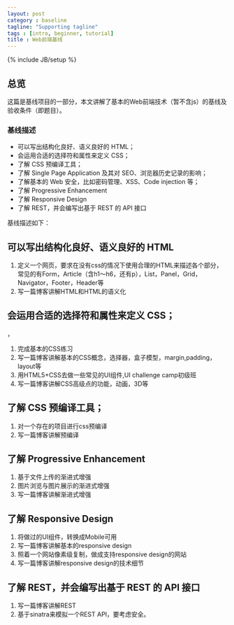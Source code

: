 ```yaml
---
layout: post
category : baseline
tagline: "Supporting tagline"
tags : [intro, beginner, tutorial]
title : Web前端基线
---
```

{% include JB/setup %}


## 总览

这篇是基线项目的一部分，本文讲解了基本的Web前端技术（暂不含js）的基线及验收条件（即题目）。

### 基线描述

* 可以写出结构化良好、语义良好的 HTML；
* 会运用合适的选择符和属性来定义 CSS；
* 了解 CSS 预编译工具；
* 了解 Single Page Application 及其对 SEO、浏览器历史记录的影响；
* 了解基本的 Web 安全，比如密码管理、XSS、Code injection 等；
* 了解 Progressive Enhancement
* 了解 Responsive Design
* 了解 REST，并会编写出基于 REST 的 API 接口

基线描述如下：

## 可以写出结构化良好、语义良好的 HTML

1. 定义一个网页，要求在没有css的情况下使用合理的HTML来描述各个部分，常见的有Form，Article（含h1～h6，还有p），List，Panel，Grid，Navigator，Footer，Header等
2. 写一篇博客讲解HTML和HTML的语义化

## 会运用合适的选择符和属性来定义 CSS；
，
1. 完成基本的CSS练习
2. 写一篇博客讲解基本的CSS概念，选择器，盒子模型，margin,padding，layout等
3. 用HTML5+CSS去做一些常见的UI组件,UI challenge camp初级班
6. 写一篇博客讲解CSS高级点的功能，动画，3D等

## 了解 CSS 预编译工具；

1. 对一个存在的项目进行css预编译
2. 写一篇博客讲解预编译

## 了解 Progressive Enhancement

1. 基于文件上传的渐进式增强
2. 图片浏览与图片展示的渐进式增强
3. 写一篇博客讲解渐进式增强

## 了解 Responsive Design

1. 将做过的UI组件，转换成Mobile可用
2. 写一篇博客讲解基本的responsive design
3. 照着一个网站像素级复制，做成支持responsive design的网站
4. 写一篇博客讲解responsive design的技术细节

## 了解 REST，并会编写出基于 REST 的 API 接口

1. 写一篇博客讲解REST
2. 基于sinatra来模拟一个REST API，要考虑安全。

